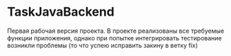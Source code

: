 # TaskJavaBackend
Первая рабочая версия проекта. 
В проекте реализованы все требуемые функции приложения, однако при попытке интегрировать тестирование возникли проблемы
(то что успею исправить закину в ветку fix)
